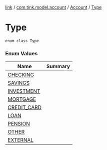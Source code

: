 [link](../../../index.md) / [com.tink.model.account](../../index.md) / [Account](../index.md) / [Type](./index.md)

# Type

`enum class Type`

### Enum Values

| Name | Summary |
|---|---|
| [CHECKING](-c-h-e-c-k-i-n-g.md) |  |
| [SAVINGS](-s-a-v-i-n-g-s.md) |  |
| [INVESTMENT](-i-n-v-e-s-t-m-e-n-t.md) |  |
| [MORTGAGE](-m-o-r-t-g-a-g-e.md) |  |
| [CREDIT_CARD](-c-r-e-d-i-t_-c-a-r-d.md) |  |
| [LOAN](-l-o-a-n.md) |  |
| [PENSION](-p-e-n-s-i-o-n.md) |  |
| [OTHER](-o-t-h-e-r.md) |  |
| [EXTERNAL](-e-x-t-e-r-n-a-l.md) |  |
